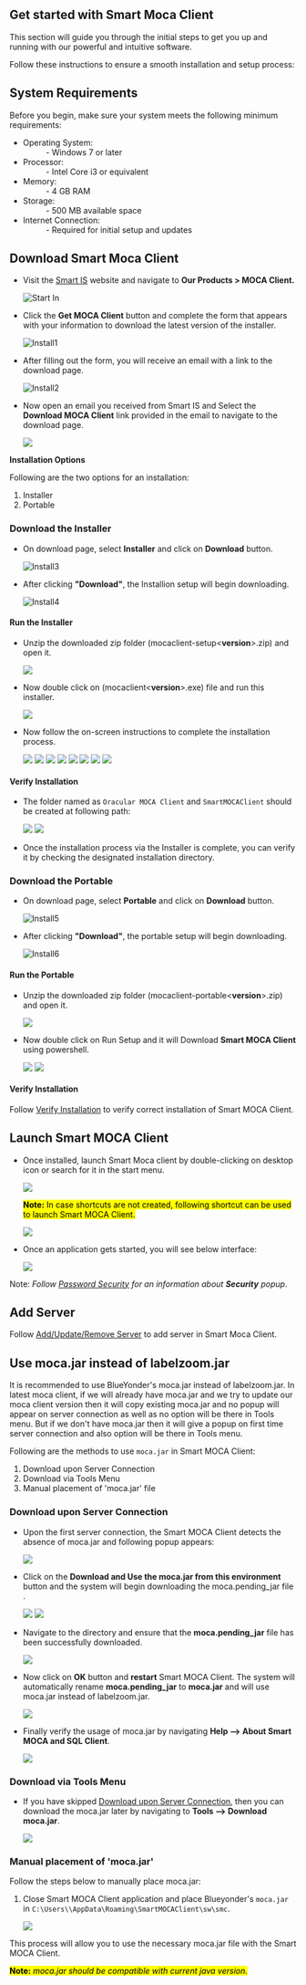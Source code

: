 ## Get started with Smart Moca Client

This section will guide you through the initial steps to get you up and running with our powerful and intuitive software. 

Follow these instructions to ensure a smooth installation and setup process:

## System Requirements

Before you begin, make sure your system meets the following minimum requirements:

- Operating System:
    <dd>- Windows 7 or later</dd>
- Processor:
    <dd>- Intel Core i3 or equivalent
- Memory:
    <dd>- 4 GB RAM</dd>
- Storage:
    <dd>- 500 MB available space</dd>
- Internet Connection: 
    <dd>- Required for initial setup and updates</dd>

## Download Smart Moca Client
       
- Visit the [Smart IS](https://www.smart-is.com/what-we-do/smart-product/smart-is-moca-client/) website and navigate to **Our Products > MOCA Client.**
       
  ![Start In](./.attachments/StartIn.png)

- Click the **Get MOCA Client** button and complete the form that appears with your information to download the latest version of the installer.

  ![Install1](./.attachments/install1.png)

- After filling out the form, you will receive an email with a link to the download page.

  ![Install2](./.attachments/install2.png)

- Now open an email you received from Smart IS and Select the **Download MOCA Client** link provided in the email to navigate to the download page.

  ![](./.attachments/run027.png)

**Installation Options**
  
Following are the two options for an installation: 

1. Installer
2. Portable 

### Download the Installer
  
- On download page, select **Installer** and click on **Download** button.

  ![Install3](./.attachments/Installerwebview.png)

- After clicking **"Download"**, the Installion setup will begin downloading.

  ![Install4](./.attachments/install4.png)

#### Run the Installer
   
- Unzip the downloaded zip folder (mocaclient-setup<**version**>.zip) and open it.
 
  ![](./.attachments/run001.png)
 
- Now double click on (mocaclient<**version**>.exe) file and run this installer.

  ![](./.attachments/run002.png)

- Now follow the on-screen instructions to complete the installation process.

  ![](./.attachments/run003.png)
  ![](./.attachments/run004.png)
  ![](./.attachments/run005.png)
  ![](./.attachments/run006.png)
  ![](./.attachments/run007.png)
  ![](./.attachments/run008.png)
  ![](./.attachments/run009.png) 
  ![](./.attachments/run010.png) 
 
#### Verify Installation

- The folder named as `Oracular MOCA Client` and `SmartMOCAClient` should be created at following path:

  ![](./.attachments/run011.png)
  ![](./.attachments/run012.png)

- Once the installation process via the Installer is complete, you can verify it by checking the designated installation directory.

### Download the Portable 

- On download page, select **Portable** and click on **Download** button.

  ![Install5](./.attachments/Portablewebview.png)

- After clicking **"Download"**, the portable setup will begin downloading.
  
  ![Install6](./.attachments/run022.png)

#### Run the Portable

- Unzip the downloaded zip folder (mocaclient-portable<**version**>.zip) and open it.
   
  ![](./.attachments/run023.png)

- Now double click on Run Setup and it will Download **Smart MOCA Client** using powershell.

  ![](./.attachments/run024.png)
  ![](./.attachments/run025.png)

#### Verify Installation

Follow [Verify Installation](#verify-installation) to verify correct installation of Smart MOCA Client.
  
## Launch Smart MOCA Client
   
- Once installed, launch Smart Moca client by double-clicking on desktop icon or search for it in the start menu.

  ![](./.attachments/run013.png)

  <mark>**Note:** In case shortcuts are not created, following shortcut can be used to launch Smart MOCA Client.</mark>

   ![](./.attachments/run026.png)

- Once an application gets started, you will see below interface:

  ![](./.attachments/run014.png)

Note: *Follow [Password Security](./connections.md) for an information about **Security** popup*.

## Add Server

Follow [Add/Update/Remove Server](./connections.md) to add server in Smart Moca Client.

## Use moca.jar instead of labelzoom.jar

It is recommended to use BlueYonder's moca.jar instead of labelzoom.jar.
In latest moca client, if we will already have moca.jar and we try to update our moca client version then it will copy existing moca.jar and no popup will appear on server connection as well as no option will be there in Tools menu. But if we don't have moca.jar then it will give a popup on first time server connection and also option will be there in Tools menu.

Following are the methods to use `moca.jar` in Smart MOCA Client:

1. Download upon Server Connection
2. Download via Tools Menu
3. Manual placement of 'moca.jar' file

### Download upon Server Connection

- Upon the first server connection, the Smart MOCA Client detects the absence of moca.jar and following popup appears:

  ![](./.attachments/run015.png)

- Click on the **Download and Use the moca.jar from this environment** button and the system will begin downloading the moca.pending_jar file .

  ![](./.attachments/run016.png)
  ![](./.attachments/run017.png)

- Navigate to the directory and ensure that the **moca.pending_jar** file has been successfully downloaded.

  ![](./.attachments/run018.png)

- Now click on **OK** button and **restart** Smart MOCA Client. The system will automatically rename **moca.pending_jar** to **moca.jar** and will use moca.jar instead of labelzoom.jar.

  ![](./.attachments/run020.png)

- Finally verify the usage of moca.jar by navigating **Help --> About Smart MOCA and SQL Client**.

  ![](./.attachments/run019.png)

### Download via Tools Menu

- If you have skipped [Download upon Server Connection](#download-upon-server-connection), then you can download the moca.jar later by navigating to **Tools --> Download moca.jar**.

  ![](./.attachments/run021.png)

### Manual placement of 'moca.jar'

Follow the steps below to manually place moca.jar:

1. Close Smart MOCA Client application and place Blueyonder's `moca.jar` in `C:\Users\\AppData\Roaming\SmartMOCAClient\sw\smc`.

    ![](./.attachments/run020.png)

This process will allow you to use the necessary moca.jar file with the Smart MOCA Client.

<mark>**Note:** *moca.jar should be compatible with current java version.*</mark>




